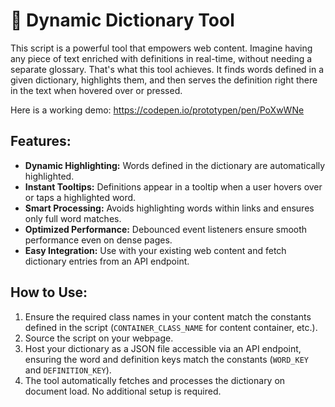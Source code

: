 # 📖 Dynamic Dictionary Tool

This script is a powerful tool that empowers web content. Imagine having any piece of text enriched with definitions in real-time, without needing a separate glossary. That's what this tool achieves. It finds words defined in a given dictionary, highlights them, and then serves the definition right there in the text when hovered over or pressed.

Here is a working demo: https://codepen.io/prototypen/pen/PoXwWNe

## Features:

- **Dynamic Highlighting:** Words defined in the dictionary are automatically highlighted.
- **Instant Tooltips:** Definitions appear in a tooltip when a user hovers over or taps a highlighted word.
- **Smart Processing:** Avoids highlighting words within links and ensures only full word matches.
- **Optimized Performance:** Debounced event listeners ensure smooth performance even on dense pages.
- **Easy Integration:** Use with your existing web content and fetch dictionary entries from an API endpoint.

## How to Use:

1. Ensure the required class names in your content match the constants defined in the script (`CONTAINER_CLASS_NAME` for content container, etc.).
2. Source the script on your webpage.
3. Host your dictionary as a JSON file accessible via an API endpoint, ensuring the word and definition keys match the constants (`WORD_KEY` and `DEFINITION_KEY`).
4. The tool automatically fetches and processes the dictionary on document load. No additional setup is required.
